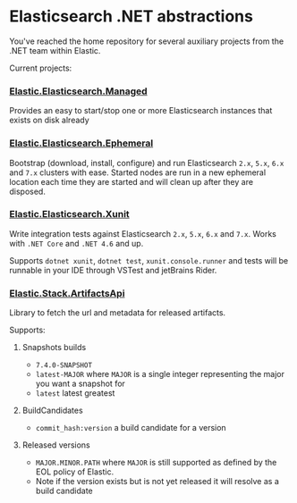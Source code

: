# Elasticsearch .NET abstractions

You've reached the home repository for several auxiliary projects from the .NET team within Elastic.

Current projects:

### [Elastic.Elasticsearch.Managed](src/Elastic.Elasticsearch.Managed/README.md)

Provides an easy to start/stop one or more Elasticsearch instances that exists on disk already
 
### [Elastic.Elasticsearch.Ephemeral](src/Elastic.Elasticsearch.Ephemeral/README.md)
 
Bootstrap (download, install, configure) and run Elasticsearch `2.x`, `5.x`, `6.x` and `7.x` clusters with ease.
Started nodes are run in a new ephemeral location each time they are started and will clean up after they 
are disposed.
 
### [Elastic.Elasticsearch.Xunit](src/Elastic.Elasticsearch.Xunit/README.md)

Write integration tests against Elasticsearch `2.x`, `5.x`, `6.x` and `7.x`.
Works with `.NET Core` and `.NET 4.6` and up.

Supports `dotnet xunit`, `dotnet test`, `xunit.console.runner` and tests will be runnable in your IDE through VSTest and jetBrains Rider.

### [Elastic.Stack.ArtifactsApi](src/Elastic.Stack.ArtifactsApi/README.md)

Library to fetch the url and metadata for released artifacts.

Supports:

1. Snapshots builds
    * `7.4.0-SNAPSHOT`
    * `latest-MAJOR` where `MAJOR` is a single integer representing the major you want a snapshot for
    * `latest` latest greatest 

2. BuildCandidates
    * `commit_hash:version` a build candidate for a version

3. Released versions
    * `MAJOR.MINOR.PATH` where `MAJOR` is still supported as defined by the EOL policy of Elastic.
    * Note if the version exists but is not yet released it will resolve as a build candidate
    

